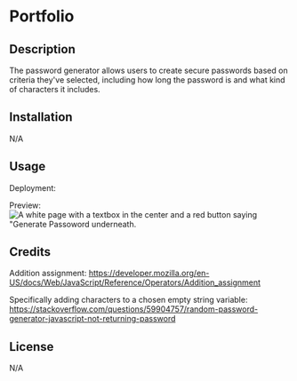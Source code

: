 # Portfolio

## Description
The password generator allows users to create secure passwords based on criteria they've selected, including how long the password is and what kind of characters it includes.

## Installation
N/A

## Usage
Deployment: 

Preview:
![A white page with a textbox in the center and a red button saying "Generate Passoword underneath.]()

## Credits

Addition assignment: https://developer.mozilla.org/en-US/docs/Web/JavaScript/Reference/Operators/Addition_assignment

Specifically adding characters to a chosen empty string variable: https://stackoverflow.com/questions/59904757/random-password-generator-javascript-not-returning-password

## License
N/A